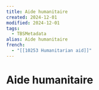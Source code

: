 ```yaml
---
title: Aide humanitaire
created: 2024-12-01
modified: 2024-12-01
tags:
  - TBSMetadata
alias: Aide humanitaire
french:
  - "[[10253 Humanitarian aid]]"
---
```

# Aide humanitaire

